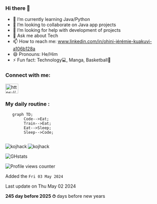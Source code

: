 ### Hi there 👋


- 🌱 I’m currently learning Java/Python
- 👯 I’m looking to collaborate on Java app projects
- 🤔 I’m looking for help with development of projects
- 💬 Ask me about Tech
- 📫 How to reach me: www.linkedin.com/in/ohini-jérémie-kuakuvi-a106b128a 
- 😄 Pronouns: He/Him
- ⚡ Fun fact: Technology💻, Manga, Basketball🏀


<h3 align="left">Connect with me:</h3>
<p align="left">
<a href="https://www.linkedin.com/in/ohini-j%C3%A9r%C3%A9mie-kuakuvi" target="blank"><img align="center" src="https://raw.githubusercontent.com/rahuldkjain/github-profile-readme-generator/master/src/images/icons/Social/linked-in-alt.svg" alt="https://www.linkedin.com/in/" height="30" width="40" /></a>
</p>


 
### My daily routine :
```mermaid
   graph TD;
        Code-->Eat;
        Train-->Eat;
        Eat-->Sleep;
        Sleep-->Code;
          
```

<p><img align="left" src="https://github-readme-stats.vercel.app/api/top-langs?username=kojhack&show_icons=true&locale=en&layout=compact" alt="kojhack" /></p>

 <p><img align="center" src="https://github-readme-streak-stats.herokuapp.com/?user=kojhack&" alt="kojhack" /></p>
 
![GHstats](https://github-readme-stats.vercel.app/api?username=kojhack&show_icons=true)
        
         
![Profile views counter](https://komarev.com/ghpvc/?username=rishavanand&&style=flat-square)  




Added the `Fri 03 May 2024`

Last update on Thu May 02 2024

**245 day before 2025 ⏱** days before new years
